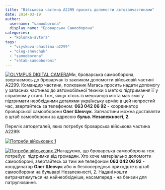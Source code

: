 ```yaml
---
title: "Військова частина А2299 просить допомогти автозапчастинами"
date: 2014-03-19
author: 
  username: "samooborona"
  display_name: "Броварська Самооборона"
categories: 
  - "kolonka-avtora"
tags: 
  - "viyskova-chastina-a2299"
  - "oleg-shevchuk"
  - "samooborona"
  - "shtab-samooboroni"
---
```


[![OLYMPUS DIGITAL CAMERA](https://mpz.brovary.org/wp-content/uploads/2014/03/2011-04-04-5325-23719.jpg)](https://mpz.brovary.org/wp-content/uploads/2014/03/2011-04-04-5325-23719.jpg)Ми, броварська самооборона, звертаємось до броварчан із закликом допомогти військовій частині А2299. Командир частини, полковник Магась просить надати допомогу у запасних частинах до автомобільної техніки з метою підтримання її у справном у стані. Тож, якщо хтось із мешканців міста має змогу підтримати необхідними деталями українську армію в цей непростий час, звертайтесь за телефоном: **063 042 06 92** - координатор броварської самооборони **Олег Шевчук**. Запчастини можна доставляти в штаб самооборони за адресою **бульв. Незалежності, 2.**

Перелік автодеталей, яких потребує броварська військова частина А2299:

[![Потреби військових 1](https://mpz.brovary.org/wp-content/uploads/2014/03/Potrebi-viyskovih-1.jpg)](https://mpz.brovary.org/wp-content/uploads/2014/03/Potrebi-viyskovih-1.jpg)

[![Потреби військових 2](https://mpz.brovary.org/wp-content/uploads/2014/03/Potrebi-viyskovih-21.jpg)](https://mpz.brovary.org/wp-content/uploads/2014/03/Potrebi-viyskovih-21.jpg)Нагадуємо, що броварська самооборона теж потребує  підтримки від громадян. Хто хоче матеріально допомогти самообороні, звертайтесь за тим же телефоном **063 042 06 92** - координатор **Олег Шевчук** або ж безпосередньо приходьте в штаб самооборони на бульварі Незалежності, 2. Надані кошти витрачатимуться на найнеобхідніше, насамперед - на бензин для патрулювання.
